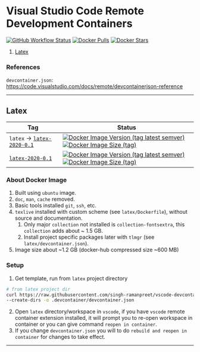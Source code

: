 # Visual Studio Code Remote Development Containers
[![GitHub Workflow Status](https://img.shields.io/github/workflow/status/singh-ramanpreet/vscode-devcontainers/DockerHub?logo=github)](#) [![Docker Pulls](https://img.shields.io/docker/pulls/singhramanpreet/vscode-devcontainers.svg?logo=docker)](#) [![Docker Stars](https://img.shields.io/docker/stars/singhramanpreet/vscode-devcontainers?logo=docker)](#)

1. [Latex](#latex)

### References
`devcontainer.json`: https://code.visualstudio.com/docs/remote/devcontainerjson-reference

--------------------------------------------------

## Latex
Tag  | Status 
 --- | ---    
`latex` -> [`latex-2020-0.1`](https://github.com/singh-ramanpreet/vscode-devcontainers/blob/latex-2020-0.1/latex/Dockerfile) | [![Docker Image Version (tag latest semver)](https://img.shields.io/docker/v/singhramanpreet/vscode-devcontainers/latex?logo=docker)](#) [![Docker Image Size (tag)](https://img.shields.io/docker/image-size/singhramanpreet/vscode-devcontainers/latex?logo=docker)](#)
[`latex-2020-0.1`](https://github.com/singh-ramanpreet/vscode-devcontainers/blob/latex-2020-0.1/latex/Dockerfile) | [![Docker Image Version (tag latest semver)](https://img.shields.io/docker/v/singhramanpreet/vscode-devcontainers/latex-2020-0.1?logo=docker)](#) [![Docker Image Size (tag)](https://img.shields.io/docker/image-size/singhramanpreet/vscode-devcontainers/latex-2020-0.1?logo=docker)](#)

### About Docker Image
   1. Built using `ubuntu` image.
   2. `doc`, `man`, `cache` removed.
   3. Basic tools installed `git`, `ssh`, etc.
   4. `texlive` installed with custom scheme (see `latex/Dockerfile`), without source and documentation.
      1. Only major `collection` not installed is `collection-fontsextra`, this `collection` adds about ~ 1.5 GB.
      2. Install project specific packages later with `tlmgr` (see `latex/devcontainer.json`).
   5. Image size about ~1.2 GB (docker-hub compressed size ~600 MB)

### Setup

   1. Get template, run from `latex` project directory

   ```bash
   # from latex project dir
   curl https://raw.githubusercontent.com/singh-ramanpreet/vscode-devcontainers/main/latex/devcontainer.json \
   --create-dirs -o .devcontainer/devcontainer.json
   ```

   2. Open `latex` directory/workspace in `vscode`, if you have `vscode` remote container extension installed, it will prompt you to re-open workspace in container or you can give command `reopen in container`.
   3. If you change `devcontainer.json` you will to do `rebuild and reopen in container` for changes to take effect.

--------------------------------------------------
